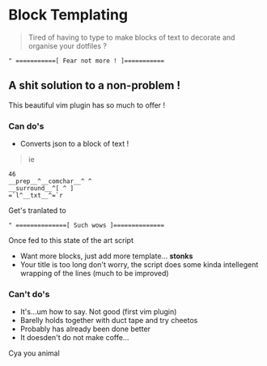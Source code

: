  # Block Templating

 > Tired of having to type to make blocks of text to decorate and organise your dotfiles ?

 ```bash=
 " ===========[ Fear not more ! ]===========
 ```

## A shit solution to a non-problem !

This beautiful vim plugin has so much to offer !

### Can do's
* Converts json to a block of text !
> ie 
```vim
46
__prep__^__comchar__^ ^
__surround__^[ ^ ]
=`l^__txt__^=`r
```
Get's tranlated to 
```vim
" ==============[ Such wows ]==============
```
Once fed to this state of the art script
* Want more blocks, just add more template... **stonks**
* Your title is too long don't worry, the script does some kinda intellegent wrapping of the lines (much to be improved)

### Can't do's
* It's...um how to say. Not good (first vim plugin)
* Barelly holds together with duct tape and try cheetos
* Probably has already been done better
* It doesden't do not make coffe...


Cya you animal

